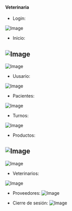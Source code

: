 #### Veterinaria

- Login:
  
![Image](https://github.com/user-attachments/assets/1e186478-a2ff-4fe8-a3b5-3d23d7fb262c)

- Inicio:
  
![Image](https://github.com/user-attachments/assets/41d7166d-4760-4fd5-8157-54a8d26ae4e3)
-
![Image](https://github.com/user-attachments/assets/2f246da6-fd18-4fcf-a431-347c17e5724a)

- Uusario:
  
![Image](https://github.com/user-attachments/assets/092b4bc5-6914-45df-ad26-5ec7ff61c3dd)

- Pacientes:
  
![Image](https://github.com/user-attachments/assets/f690c6be-c45c-4b13-af51-76ea20bee3aa)

- Turnos:
  
![Image](https://github.com/user-attachments/assets/7d4296bc-afb3-4b41-9d53-3b5db4a647e0)

- Productos:
  
![Image](https://github.com/user-attachments/assets/188e4d36-7762-4d68-9187-7a833a9776eb)
-
![Image](https://github.com/user-attachments/assets/f9a49e9c-d22d-4803-9662-3ff2bda8e422)

- Veterinarios:
  
![Image](https://github.com/user-attachments/assets/23c6e55c-67db-463f-b37c-dcece6a3e55b)

- Proveedores:
![Image](https://github.com/user-attachments/assets/8860bdf4-af19-4dfb-bf1d-ee178795ce78)

- Cierre de sesión:
![Image](https://github.com/user-attachments/assets/05c34e7b-97ae-4de2-9afc-0b229410d8ef)
